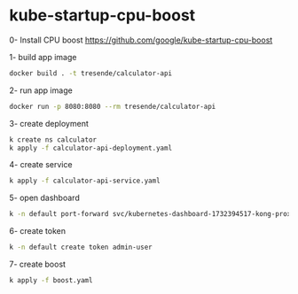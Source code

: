 # kube-startup-cpu-boost


0- Install CPU boost
https://github.com/google/kube-startup-cpu-boost

1- build app image
```bash
docker build . -t tresende/calculator-api
```

2- run app image
```bash
docker run -p 8080:8080 --rm tresende/calculator-api
```

3- create deployment
```bash
k create ns calculator
k apply -f calculator-api-deployment.yaml
```

4- create service

```bash
k apply -f calculator-api-service.yaml
```

5- open dashboard
```bash
k -n default port-forward svc/kubernetes-dashboard-1732394517-kong-proxy 8443:443
```

6- create token 
```bash
k -n default create token admin-user 
```

7- create boost 
```bash
k apply -f boost.yaml
```